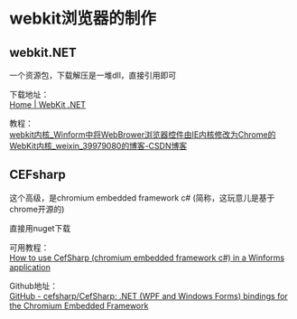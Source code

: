 # webkit浏览器的制作

## webkit.NET

一个资源包，下载解压是一堆dll，直接引用即可

下载地址：\
[Home | WebKit .NET](http://webkitdotnet.sourceforge.net/)

教程：\
[webkit内核_Winform中将WebBrower浏览器控件由IE内核修改为Chrome的WebKit内核_weixin_39979080的博客-CSDN博客](https://blog.csdn.net/weixin_39979080/article/details/111138701)

## CEFsharp

这个高级，是chromium embedded framework c# (简称，这玩意儿是基于chrome开源的)

直接用nuget下载

可用教程：\
[How to use CefSharp (chromium embedded framework c#) in a Winforms application](https://ourcodeworld.com/articles/read/173/how-to-use-cefsharp-chromium-embedded-framework-csharp-in-a-winforms-application)

Github地址：\
[GitHub - cefsharp/CefSharp: .NET (WPF and Windows Forms) bindings for the Chromium Embedded Framework](https://github.com/cefsharp/CefSharp)